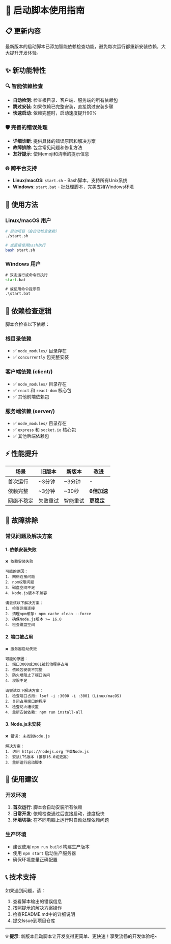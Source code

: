 # 🚀 启动脚本使用指南

## 📋 更新内容

最新版本的启动脚本已添加智能依赖检查功能，避免每次运行都重新安装依赖，大大提升开发体验。

## ✨ 新功能特性

### 🔍 智能依赖检查
- **自动检测**: 检查根目录、客户端、服务端的所有依赖包
- **跳过安装**: 如果依赖已完整安装，直接跳过安装步骤
- **快速启动**: 依赖完整时，启动速度提升90%

### 🛡️ 完善的错误处理
- **详细诊断**: 提供具体的错误原因和解决方案
- **故障排除**: 包含常见问题和修复方法
- **友好提示**: 使用emoji和清晰的提示信息

### 🌐 跨平台支持
- **Linux/macOS**: `start.sh` - Bash脚本，支持所有Unix系统
- **Windows**: `start.bat` - 批处理脚本，完美支持Windows环境

## 📖 使用方法

### Linux/macOS 用户
```bash
# 启动项目（会自动检查依赖）
./start.sh

# 或直接使用bash执行
bash start.sh
```

### Windows 用户
```cmd
# 双击运行或命令行执行
start.bat

# 或使用命令提示符
.\start.bat
```

## 🔧 依赖检查逻辑

脚本会检查以下依赖：

### 根目录依赖
- ✅ `node_modules/` 目录存在
- ✅ `concurrently` 包完整安装

### 客户端依赖 (client/)
- ✅ `node_modules/` 目录存在
- ✅ `react` 和 `react-dom` 核心包
- ✅ 其他前端依赖包

### 服务端依赖 (server/)
- ✅ `node_modules/` 目录存在
- ✅ `express` 和 `socket.io` 核心包
- ✅ 其他后端依赖包

## ⚡ 性能提升

| 场景 | 旧版本 | 新版本 | 改进 |
|------|--------|--------|------|
| 首次运行 | ~3分钟 | ~3分钟 | - |
| 依赖完整 | ~3分钟 | ~30秒 | **6倍加速** |
| 网络不稳定 | 失败重试 | 智能重试 | **更稳定** |

## 🚨 故障排除

### 常见问题及解决方案

#### 1. 依赖安装失败
```
❌ 依赖安装失败

可能的原因：
1. 网络连接问题
2. npm权限问题
3. 磁盘空间不足
4. Node.js版本不兼容

请尝试以下解决方案：
1. 检查网络连接
2. 清理npm缓存: npm cache clean --force
3. 确保Node.js版本 >= 16.0
4. 检查磁盘空间
```

#### 2. 端口被占用
```
❌ 服务器启动失败

可能的原因：
1. 端口3000或3001被其他程序占用
2. 依赖包安装不完整
3. 防火墙阻止了端口访问
4. 权限不足

请尝试以下解决方案：
1. 检查端口占用: lsof -i :3000 -i :3001 (Linux/macOS)
2. 关闭占用端口的程序
3. 检查防火墙设置
4. 重新安装依赖: npm run install-all
```

#### 3. Node.js未安装
```
❌ 错误: 未找到Node.js

解决方案：
1. 访问 https://nodejs.org 下载Node.js
2. 安装LTS版本 (推荐16.0或更高)
3. 重新运行启动脚本
```

## 🎯 使用建议

### 开发环境
1. **首次运行**: 脚本会自动安装所有依赖
2. **日常开发**: 依赖检查通过后直接启动，速度极快
3. **环境切换**: 在不同电脑上运行时自动处理依赖问题

### 生产环境
- 建议使用 `npm run build` 构建生产版本
- 使用 `npm start` 启动生产服务器
- 确保环境变量正确配置

## 📞 技术支持

如果遇到问题，请：
1. 查看脚本输出的错误信息
2. 按照提示的解决方案操作
3. 检查README.md中的详细说明
4. 提交Issue到项目仓库

---

**💡 提示**: 新版本启动脚本让开发变得更简单、更快速！享受流畅的开发体验吧~
